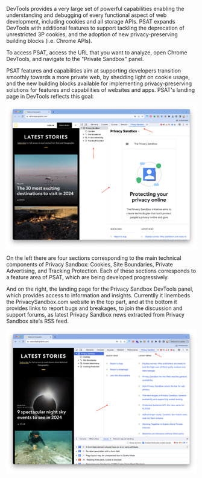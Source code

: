 DevTools provides a very large set of powerful capabilities enabling the understanding and debugging of every functional aspect of web development, including cookies and all storage APIs. PSAT expands DevTools with additional features to support tackling the deprecation of unrestricted 3P cookies, and the adoption of new privacy-preserving building blocks (i.e. Chrome APIs).

To access PSAT, access the URL that you want to analyze, open Chrome DevTools, and navigate to the "Private Sandbox" panel.

PSAT features and capabilities aim at supporting developers transition smoothly towards a more private web, by shedding light on cookie usage, and the new building blocks available for implementing privacy-preserving solutions for features and capabilities of websites and apps. PSAT's landing page in DevTools reflects this goal:

<img width="742" alt="PSAT Landing Page" src="images/psat-landing-page/psat-landing-page.png">

On the left there are four sections corresponding to the main technical components of Privacy Sandbox: Cookies, Site Boundaries, Private Advertising, and Tracking Protection. Each of these sections corresponds to a feature area of PSAT, which are being developed progressively.

And on the right, the landing page for the Privacy Sandbox DevTools panel, which provides access to information and insights. Currentlly it linembeds the PrivacySandbox.com website in the top part, and at the bottom it provides links to report bugs and breakages, to join the discussion and support forums, as latest Privacy Sandbox news extracted from Privacy Sandbox site's RSS feed.

<img width="742" alt="PSAT Landing Page Info Links" src="images/psat-landing-page/psat-landing-page-info-links.png">

